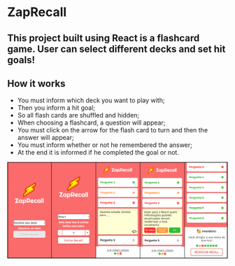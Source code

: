 # ZapRecall

## This project built using React is a flashcard game. User can select different decks and set hit goals!

## How it works

-   You must inform which deck you want to play with;
-   Then you inform a hit goal;
-   So all flash cards are shuffled and hidden;
-   When choosing a flashcard, a question will appear;
-   You must click on the arrow for the flash card to turn and then the answer will appear;
-   You must inform whether or not he remembered the answer;
-   At the end it is informed if he completed the goal or not.

<img src="./public/README-images/ZapRecall.png">
